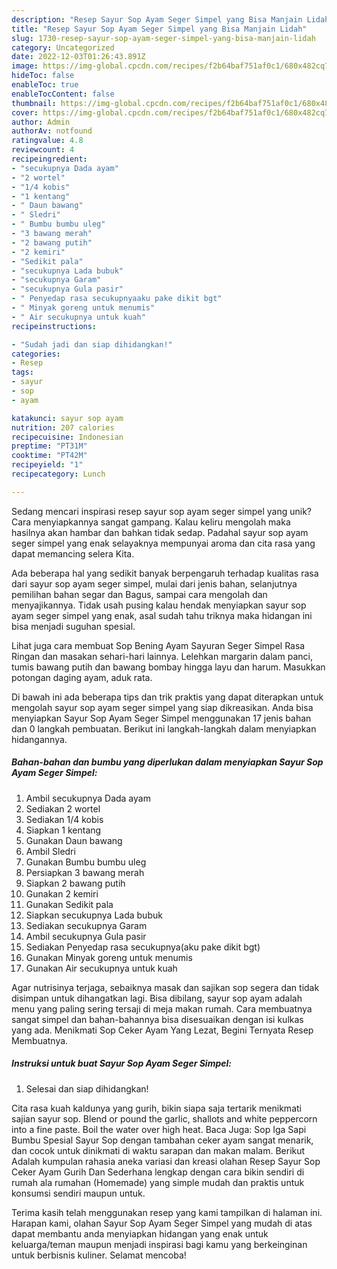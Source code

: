 ```yaml
---
description: "Resep Sayur Sop Ayam Seger Simpel yang Bisa Manjain Lidah"
title: "Resep Sayur Sop Ayam Seger Simpel yang Bisa Manjain Lidah"
slug: 1730-resep-sayur-sop-ayam-seger-simpel-yang-bisa-manjain-lidah
category: Uncategorized
date: 2022-12-03T01:26:43.891Z
image: https://img-global.cpcdn.com/recipes/f2b64baf751af0c1/680x482cq70/sayur-sop-ayam-seger-simpel-foto-resep-utama.jpg
hideToc: false
enableToc: true
enableTocContent: false
thumbnail: https://img-global.cpcdn.com/recipes/f2b64baf751af0c1/680x482cq70/sayur-sop-ayam-seger-simpel-foto-resep-utama.jpg
cover: https://img-global.cpcdn.com/recipes/f2b64baf751af0c1/680x482cq70/sayur-sop-ayam-seger-simpel-foto-resep-utama.jpg
author: Admin
authorAv: notfound
ratingvalue: 4.8
reviewcount: 4
recipeingredient:
- "secukupnya Dada ayam"
- "2 wortel"
- "1/4 kobis"
- "1 kentang"
- " Daun bawang"
- " Sledri"
- " Bumbu bumbu uleg"
- "3 bawang merah"
- "2 bawang putih"
- "2 kemiri"
- "Sedikit pala"
- "secukupnya Lada bubuk"
- "secukupnya Garam"
- "secukupnya Gula pasir"
- " Penyedap rasa secukupnyaaku pake dikit bgt"
- " Minyak goreng untuk menumis"
- " Air secukupnya untuk kuah"
recipeinstructions:

- "Sudah jadi dan siap dihidangkan!"
categories:
- Resep
tags:
- sayur
- sop
- ayam

katakunci: sayur sop ayam 
nutrition: 207 calories
recipecuisine: Indonesian
preptime: "PT31M"
cooktime: "PT42M"
recipeyield: "1"
recipecategory: Lunch

---
```





Sedang mencari inspirasi resep sayur sop ayam seger simpel yang unik? Cara menyiapkannya sangat gampang. Kalau keliru mengolah maka hasilnya akan hambar dan bahkan tidak sedap. Padahal sayur sop ayam seger simpel yang enak selayaknya mempunyai aroma dan cita rasa yang dapat memancing selera Kita.





Ada beberapa hal yang sedikit banyak berpengaruh terhadap kualitas rasa dari sayur sop ayam seger simpel, mulai dari jenis bahan, selanjutnya pemilihan bahan segar dan Bagus, sampai cara mengolah dan menyajikannya. Tidak usah pusing kalau hendak menyiapkan sayur sop ayam seger simpel yang enak,      asal sudah tahu triknya maka hidangan ini bisa menjadi suguhan spesial.














Lihat juga cara membuat Sop Bening Ayam Sayuran Seger Simpel Rasa Ringan dan masakan sehari-hari lainnya. Lelehkan margarin dalam panci, tumis bawang putih dan bawang bombay hingga layu dan harum. Masukkan potongan daging ayam, aduk rata.






Di bawah ini ada beberapa tips dan trik praktis yang dapat diterapkan untuk mengolah sayur sop ayam seger simpel yang siap dikreasikan. Anda bisa menyiapkan Sayur Sop Ayam Seger Simpel menggunakan 17 jenis bahan dan 0 langkah pembuatan. Berikut ini langkah-langkah dalam menyiapkan hidangannya.

<!--inarticleads1-->

##### Bahan-bahan dan bumbu yang diperlukan dalam menyiapkan Sayur Sop Ayam Seger Simpel:

1. Ambil secukupnya Dada ayam
1. Sediakan 2 wortel
1. Sediakan 1/4 kobis
1. Siapkan 1 kentang
1. Gunakan  Daun bawang
1. Ambil  Sledri
1. Gunakan  Bumbu bumbu uleg
1. Persiapkan 3 bawang merah
1. Siapkan 2 bawang putih
1. Gunakan 2 kemiri
1. Gunakan Sedikit pala
1. Siapkan secukupnya Lada bubuk
1. Sediakan secukupnya Garam
1. Ambil secukupnya Gula pasir
1. Sediakan  Penyedap rasa secukupnya(aku pake dikit bgt)
1. Gunakan  Minyak goreng untuk menumis
1. Gunakan  Air secukupnya untuk kuah


Agar nutrisinya terjaga, sebaiknya masak dan sajikan sop segera dan tidak disimpan untuk dihangatkan lagi. Bisa dibilang, sayur sop ayam adalah menu yang paling sering tersaji di meja makan rumah. Cara membuatnya sangat simpel dan bahan-bahannya bisa disesuaikan dengan isi kulkas yang ada. Menikmati Sop Ceker Ayam Yang Lezat, Begini Ternyata Resep Membuatnya. 

<!--inarticleads2-->

##### Instruksi untuk buat Sayur Sop Ayam Seger Simpel:


1. Selesai dan siap dihidangkan!

Cita rasa kuah kaldunya yang gurih, bikin siapa saja tertarik menikmati sajian sayur sop. Blend or pound the garlic, shallots and white peppercorn into a fine paste. Boil the water over high heat. Baca Juga: Sop Iga Sapi Bumbu Spesial Sayur Sop dengan tambahan ceker ayam sangat menarik, dan cocok untuk dinikmati di waktu sarapan dan makan malam. Berikut Adalah kumpulan rahasia aneka variasi dan kreasi olahan Resep Sayur Sop Ceker Ayam Gurih Dan Sederhana lengkap dengan cara bikin sendiri di rumah ala rumahan (Homemade) yang simple mudah dan praktis untuk konsumsi sendiri maupun untuk. 

Terima kasih telah menggunakan resep yang kami tampilkan di halaman ini. Harapan kami, olahan Sayur Sop Ayam Seger Simpel yang mudah di atas dapat membantu anda menyiapkan hidangan yang enak untuk keluarga/teman maupun menjadi inspirasi bagi kamu yang berkeinginan untuk berbisnis kuliner. Selamat mencoba!
